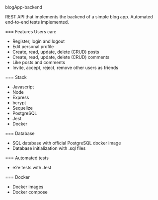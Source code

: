 blogApp-backend

REST API that implements the backend of a simple blog app. Automated end-to-end tests implemented.

=== Features
Users can:
- Register, login and logout
- Edit personal profile
- Create, read, update, delete (CRUD) posts
- Create, read, update, delete (CRUD) comments
- Like posts and comments
- Invite, accept, reject, remove other users as friends

=== Stack
- Javascript
- Node
- Express
- bcrypt
- Sequelize
- PostgreSQL
- Jest
- Docker

=== Database
- SQL database with official PostgreSQL docker image
- Database initialization with .sql files

=== Automated tests
- e2e tests with Jest

=== Docker
- Docker images
- Docker compose